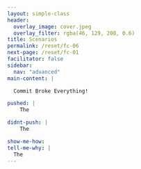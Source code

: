 ```yaml
---
layout: simple-class
header:
  overlay_image: cover.jpeg
  overlay_filter: rgba(46, 129, 200, 0.6)
title: Scenarios
permalink: /reset/fc-06
next-page: /reset/fc-01
facilitator: false
sidebar:
  nav: "advanced"
main-content: |  

  Commit Broke Everything!  

pushed: |
    The

didnt-push: |
    The

show-me-how:
tell-me-why: |
  The
---
```

